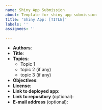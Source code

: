 ```yaml
---
name: Shiny App Submission
about: Template for shiny app submission
title: 'Shiny App: [TITLE]'
labels: ''
assignees: ''

---
```


- **Authors**:
- **Title**:
- **Topics**:
  - Topic 1 
  - topic 2 (if any)
  - topic 3 (if any)
- **Objectives**:
- **License**:
- **Link to deployed app**:
- **Link to repository** (optional):
- **E-mail address** (optional):
